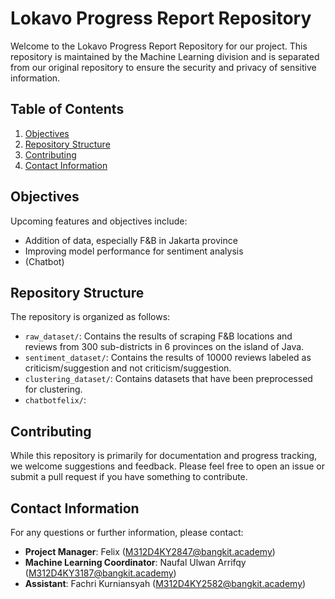 # Lokavo Progress Report Repository

Welcome to the Lokavo Progress Report Repository for our project. This repository is maintained by the Machine Learning division and is separated from our original repository to ensure the security and privacy of sensitive information.

## Table of Contents

1. [Objectives](#objectives)
2. [Repository Structure](#repository-structure)
3. [Contributing](#contributing)
4. [Contact Information](#contact-information)

## Objectives

Upcoming features and objectives include:

- Addition of data, especially F&B in Jakarta province
- Improving model performance for sentiment analysis
- (Chatbot)

## Repository Structure

The repository is organized as follows:

- `raw_dataset/`: Contains the results of scraping F&B locations and reviews from 300 sub-districts in 6 provinces on the island of Java.
- `sentiment_dataset/`: Contains the results of 10000 reviews labeled as criticism/suggestion and not criticism/suggestion.
- `clustering_dataset/`: Contains datasets that have been preprocessed for clustering.
- `chatbotfelix/`:

## Contributing

While this repository is primarily for documentation and progress tracking, we welcome suggestions and feedback. Please feel free to open an issue or submit a pull request if you have something to contribute.

## Contact Information

For any questions or further information, please contact:

- **Project Manager**: Felix (M312D4KY2847@bangkit.academy)
- **Machine Learning Coordinator**: Naufal Ulwan Arrifqy (M312D4KY3187@bangkit.academy)
- **Assistant**: Fachri Kurniansyah (M312D4KY2582@bangkit.academy)
